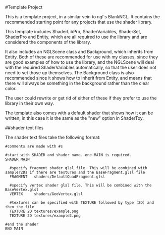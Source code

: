 #Template Project

This is a template project, in a similar vein to ngl's BlankNGL. It contains the recommended starting point for any projects that use the shader library.

This template includes ShaderLibPro, ShaderVariables, ShaderSet, ShaderPro and Entity, which are all required to use the library and are considered the components of the library.

It also includes an NGLScene class and Background, which inherits from Entity. Both of these are recommended for use with my classes, since they are good examples of how to use the library, and the NGLScene will deal with the required ShaderVariables automatically, so that the user does not need to set those up themselves. The Background class is also recommended since it shows how to inherit from Entity, and means that there will always be something in the background rather than the clear color. 

The user could rewrite or get rid of either of these if they prefer to use the library in their own way.

The template also comes with a default shader that shows how it can be written, in this case it is the same as the "new" option in ShaderToy.

##shader text files

The shader text files take the following format:
```
#comments are made with #s

#start with SHADER and shader name. one MAIN is required.
SHADER MAIN

  #specify fragment shader glsl file. This will be combined with sampler2Ds if there are textures and the BaseFragment.glsl file
  FRAGMENT   shaders/DefaultQuadFragment.glsl

  #specify vertex shader glsl file. This will be combined with the BaseVertex.glsl
  VERTEX     shaders/GeoVertex.glsl

  #textures can be specified with TEXTURE followed by type (2D) and then the file
  TEXTURE 2D textures/example.png
  TEXTURE 2D textures/example2.png

#end the shader
END MAIN

```
